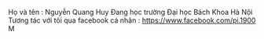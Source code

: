 Họ và tên : Nguyễn Quang Huy
Đang học trường Đại học Bách Khoa Hà Nội
Tương tác với tôi qua facebook cá nhân : https://www.facebook.com/pi.1900
M

